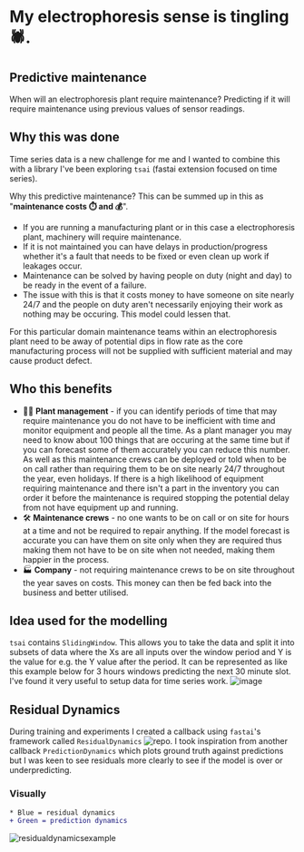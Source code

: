 # My electrophoresis sense is tingling 🕷️.

## Predictive maintenance
When will an electrophoresis plant require maintenance? Predicting if it will require maintenance using previous values of sensor readings.

## Why this was done
Time series data is a new challenge for me and I wanted to combine this with a library I've been exploring `tsai` (fastai extension focused on time series). 

Why this predictive maintenance? This can be summed up in this as "**maintenance costs ⏱️ and 💰**". 

* If you are running a manufacturing plant or in this case a electrophoresis plant, machinery will require maintenance. 
* If it is not maintained you can have delays in production/progress whether it's a fault that needs to be fixed or even clean up work if leakages occur. 
* Maintenance can be solved by having people on duty (night and day) to be ready in the event of a failure. 
* The issue with this is that it costs money to have someone on site nearly 24/7 and the people on duty aren't necessarily enjoying their work as nothing may be occuring. This model could lessen that.

For this particular domain maintenance teams within an electrophoresis plant need to be away of potential dips in flow rate as the core manufacturing process will not be supplied with sufficient material and may cause product defect.

## Who this benefits
* 👨‍🏭 **Plant management** - if you can identify periods of time that may require maintenance you do not have to be inefficient with time and monitor equipment and people all the time. As a plant manager you may need to know about 100 things that are occuring at the same time but if you can forecast some of them accurately you can reduce this number. As well as this maintenance crews can be deployed or told when to be on call rather than requiring them to be on site nearly 24/7 throughout the year, even holidays. If there is a high likelihood of equipment requiring maintenance and there isn't a part in the inventory you can order it before the maintenance is required stopping the potential delay from not have equipment up and running.
* 🛠️ **Maintenance crews** - no one wants to be on call or on site for hours at a time and not be required to repair anything. If the model forecast is accurate you can have them on site only when they are required thus making them not have to be on site when not needed, making them happier in the process.
* 🏭 **Company** - not requiring maintenance crews to be on site throughout the year saves on costs. This money can then be fed back into the business and better utilised.

## Idea used for the modelling
`tsai` contains `SlidingWindow`. This allows you to take the data and split it into subsets of data where the Xs are all inputs over the window period and Y is the value for e.g. the Y value after the period. It can be represented as like this example below for 3 hours windows predicting the next 30 minute slot. I've found it very useful to setup data for time series work.
![image](https://user-images.githubusercontent.com/70057706/109543101-d66ff080-7abd-11eb-8f92-5b4aff5661e1.png)

## Residual Dynamics
During training and experiments I created a callback using `fastai`'s framework called `ResidualDynamics` ![repo](https://github.com/Lion-Mod/ResidualDynamics). I took inspiration from another callback `PredictionDynamics` which plots ground truth against predictions but I was keen to see residuals more clearly to see if the model is over or underpredicting.

### Visually
```diff
* Blue = residual dynamics
+ Green = prediction dynamics
```
![residualdynamicsexample](https://user-images.githubusercontent.com/70057706/109861048-c93a3980-7c56-11eb-9b41-805f33948caa.gif)

